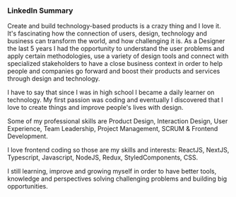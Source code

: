 ### LinkedIn Summary

Create and build technology-based products is a crazy thing and I love it. It's fascinating how the connection of users, design, technology and business can transform the world, and how challenging it is.   As a Designer the last 5 years I had the opportunity to understand the user problems and apply certain methodologies, use a variety of design tools and connect with specialized stakeholders to have a close business context in order to help people and companies go forward and boost their products and services through design and technology.

I have to say that since I was in high school I became a daily learner on technology. My first passion was coding and eventually I discovered that I love to create things and improve people's lives with design. 

Some of my professional skills are Product Design, Interaction Design, User Experience, Team Leadership, Project Management, SCRUM & Frontend Development.

I love frontend coding so those are my skills and interests: ReactJS, NextJS, Typescript, Javascript, NodeJS, Redux, StyledComponents, CSS.

I still learning, improve and growing myself in order to have better tools, knowledge and perspectives solving challenging problems and building big opportunities.